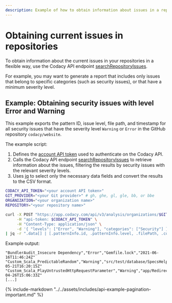 ```yaml
---
description: Example of how to obtain information about issues in a repository programmatically using the Codacy API endpoint searchRepositoryIssues.
---
```


# Obtaining current issues in repositories

To obtain information about the current issues in your repositories in a flexible way, use the Codacy API endpoint [searchRepositoryIssues](https://app.codacy.com/api/api-docs#searchrepositoryissues).

For example, you may want to generate a report that includes only issues that belong to specific categories (such as security issues), or that have a minimum severity level.

## Example: Obtaining security issues with level Error and Warning

This example exports the pattern ID, issue level, file path, and timestamp for all security issues that have the severity level `Warning` or `Error` in the GitHub repository `codacy/website`.

The example script:

1.  Defines the [account API token](../api-tokens.md#account-api-tokens) used to authenticate on the Codacy API.
1.  Calls the Codacy API endpoint [searchRepositoryIssues](https://app.codacy.com/api/api-docs#searchrepositoryissues) to retrieve information about the issues, filtering the results by security issues with the relevant severity levels.
1.  Uses [jq](https://github.com/stedolan/jq) to select only the necessary data fields and convert the results to the CSV format.

```bash
CODACY_API_TOKEN="<your account API token>"
GIT_PROVIDER="<your Git provider>" # gh, ghe, gl, gle, bb, or bbe
ORGANIZATION="<your organization name>"
REPOSITORY="<your repository name>"

curl -X POST "https://app.codacy.com/api/v3/analysis/organizations/$GIT_PROVIDER/$ORGANIZATION/repositories/$REPOSITORY/issues/search" \
     -H "api-token: $CODACY_API_TOKEN" \
     -H "Content-Type: application/json" \
     -d '{ "levels": ["Error", "Warning"], "categories": ["Security"] }' \
| jq -r ".data[] | [.patternInfo.id, .patternInfo.level, .filePath, .commitInfo.timestamp] | @csv"
```

Example output:

```text
"BundlerAudit_Insecure Dependency","Error","Gemfile.lock","2021-06-16T11:46:24Z"
"Custom_Scala_PredictableRandom","Warning","src/test/database/SpecsHelper.scala","2021-05-21T16:20:15Z"
"Custom_Scala_PlayUntrustedHttpRequestParameter","Warning","app/RedirectController.scala","2021-04-26T15:06:33Z"
[...]
```

{% include-markdown "../../assets/includes/api-example-pagination-important.md" %}
